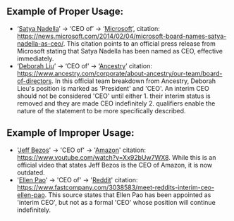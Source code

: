 ## Example of Proper Usage:
* ‘[Satya Nadella](https://golden.com/wiki/Satya_Nadella-RJ9YY6)’ -> ‘CEO of’ -> ‘[Microsoft](https://golden.com/wiki/Microsoft-6GKP)’, citation: https://news.microsoft.com/2014/02/04/microsoft-board-names-satya-nadella-as-ceo/. This citation points to an official press release from Microsoft stating that Satya Nadella has been named as CEO, effective immediately.
* ‘[Deborah Liu](https://golden.com/wiki/Deborah_Liu-MA56GK3)’ -> ‘CEO of’ -> ‘[Ancestry](https://golden.com/wiki/Ancestry.com-9AP8VV)’ citation: https://www.ancestry.com/corporate/about-ancestry/our-team/board-of-directors. In this official team breakdown from Ancestry, Deborah Lieu's position is marked as 'President' and 'CEO'. An interim CEO should not be considered 'CEO' until either 1. their interim status is removed and they are made CEO indefinitely 2. qualifiers enable the nature of the statement to be more specifically described.

## Example of Improper Usage:
* '[Jeff Bezos](https://golden.com/wiki/Jeff_Bezos-D63VY)' -> 'CEO of' -> '[Amazon](https://golden.com/wiki/Amazon_(company)-B6VEMY)' citation: https://www.youtube.com/watch?v=Xx92bUw7WX8. While this is an official video that states Jeff Bezos is the CEO of Amazon, it is now outdated. 
* '[Ellen Pao](https://golden.com/wiki/Ellen_Pao-N4AA4D)' -> 'CEO of' -> '[Reddit](https://golden.com/wiki/Reddit-XXAM46)' citation: https://www.fastcompany.com/3038583/meet-reddits-interim-ceo-ellen-pao. This source states that Ellen Pao has been appointed as 'interim CEO', but not as a formal 'CEO' whose position will continue indefinitely.
